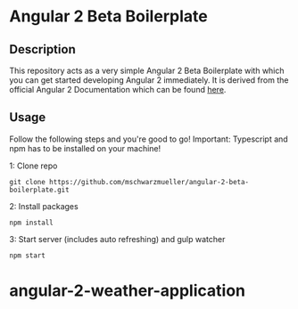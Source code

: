 # Angular 2 Beta Boilerplate

## Description
This repository acts as a very simple Angular 2 Beta Boilerplate with which you can get started developing Angular 2 immediately.
It is derived from the official Angular 2 Documentation which can be found [here](https://angular.io/docs/ts/latest/quickstart.html).
## Usage
Follow the following steps and you're good to go! Important: Typescript and npm has to be installed on your machine!

1: Clone repo
```
git clone https://github.com/mschwarzmueller/angular-2-beta-boilerplate.git
```
2: Install packages
```
npm install
```
3: Start server (includes auto refreshing) and gulp watcher
```
npm start
```
# angular-2-weather-application

